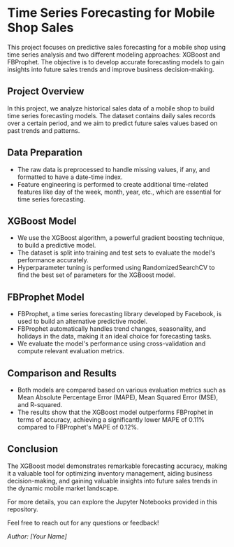 # Time Series Forecasting for Mobile Shop Sales

This project focuses on predictive sales forecasting for a mobile shop using time series analysis and two different modeling approaches: XGBoost and FBProphet. The objective is to develop accurate forecasting models to gain insights into future sales trends and improve business decision-making.

## Project Overview

In this project, we analyze historical sales data of a mobile shop to build time series forecasting models. The dataset contains daily sales records over a certain period, and we aim to predict future sales values based on past trends and patterns.

## Data Preparation

- The raw data is preprocessed to handle missing values, if any, and formatted to have a date-time index.
- Feature engineering is performed to create additional time-related features like day of the week, month, year, etc., which are essential for time series forecasting.

## XGBoost Model

- We use the XGBoost algorithm, a powerful gradient boosting technique, to build a predictive model.
- The dataset is split into training and test sets to evaluate the model's performance accurately.
- Hyperparameter tuning is performed using RandomizedSearchCV to find the best set of parameters for the XGBoost model.

## FBProphet Model

- FBProphet, a time series forecasting library developed by Facebook, is used to build an alternative predictive model.
- FBProphet automatically handles trend changes, seasonality, and holidays in the data, making it an ideal choice for forecasting tasks.
- We evaluate the model's performance using cross-validation and compute relevant evaluation metrics.

## Comparison and Results

- Both models are compared based on various evaluation metrics such as Mean Absolute Percentage Error (MAPE), Mean Squared Error (MSE), and R-squared.
- The results show that the XGBoost model outperforms FBProphet in terms of accuracy, achieving a significantly lower MAPE of 0.11% compared to FBProphet's MAPE of 0.12%.

## Conclusion

The XGBoost model demonstrates remarkable forecasting accuracy, making it a valuable tool for optimizing inventory management, aiding business decision-making, and gaining valuable insights into future sales trends in the dynamic mobile market landscape.

For more details, you can explore the Jupyter Notebooks provided in this repository.

Feel free to reach out for any questions or feedback!

*Author: [Your Name]*


